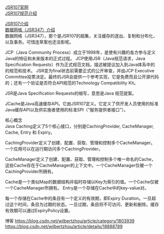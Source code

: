 [JSR107官网](https://github.com/jsr107)  
[JSR107规范介绍](https://github.com/jsr107/jsr107spec)


[JSR107介绍](http://jcp.org/en/jsr/detail?id=107)  
[数据网格（JSR347）介绍](http://jcp.org/en/jsr/detail?id=347)  
    数据网格（JSR347），那个是JSR107的超集，关注缓存的逐出、复制和分布化，以及事务。可惜连草案也还没影呢。


JCP（Java Community Process）成立于1998年，是使有兴趣的各方参与定义Java的特征和未来版本的正式过程。
JCP使用JSR（Java规范请求，Java Specification Requests）作为正式规范文档，描述被提议加入到Java体系中的的规范和技术。
JSR变为final状态前需要正式的公开审查，并由JCP Executive Committee投票决定。最终的JSR会提供一个参考实现，它是免费而且公开源代码的；还有一个验证是否符合API规范的Technology Compatibility Kit。

JSR是Java Specification Requests的缩写，意思是Java 规范提案。




JCache是Java高速缓存API。它由JSR107定义。它定义了供开发人员使用的标准Java缓存API以及供实施者使用的标准SPI（“服务提供者接口”）。

核心概念  
Java Caching定义了5个核心接口，分别是CachingProvider, CacheManager, Cache, Entry 和 Expiry。

CachingProvider定义了创建、配置、获取、管理和控制多个CacheManager。一个应用可以在运行期访问多个CachingProvider。

CacheManager定义了创建、配置、获取、管理和控制多个唯一命名的Cache，这些Cache存在于CacheManager的上下文中。一个CacheManager仅被一个CachingProvider所拥有。

Cache是一个类似Map的数据结构并临时存储以Key为索引的值。一个Cache仅被一个CacheManager所拥有。
Entry是一个存储在Cache中的key-value对。

每一个存储在Cache中的条目有一个定义的有效期，即Expiry Duration。一旦超过这个时间，条目为过期的状态。一旦过期，条目将不可访问、更新和删除。缓存有效期可以通过ExpiryPolicy设置。


博客
https://blog.csdn.net/wilbertzhou/article/category/1803939
https://blog.csdn.net/wilbertzhou/article/details/18888789

